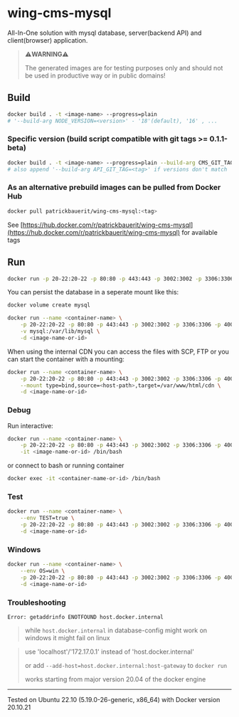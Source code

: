 # wing-cms-mysql

All-In-One solution with mysql database, server(backend API) and client(browser) application.

> ⚠️**WARNING**⚠️
>
> The generated images are for testing purposes only and should not be used in productive way or in public domains!


## Build

```bash
docker build . -t <image-name> --progress=plain
# '--build-arg NODE_VERSION=<version>' - '18'(default), '16' , ...
```

### Specific version (build script compatible with git tags >= 0.1.1-beta)

```bash
docker build . -t <image-name> --progress=plain --build-arg CMS_GIT_TAG=<tag>
# also append '--build-arg API_GIT_TAG=<tag>' if versions don't match
```


### As an alternative prebuild images can be pulled from Docker Hub

```bash
docker pull patrickbauerit/wing-cms-mysql:<tag>
```
See [https://hub.docker.com/r/patrickbauerit/wing-cms-mysql](https://hub.docker.com/r/patrickbauerit/wing-cms-mysql) for available tags
	

## Run

```bash
docker run -p 20-22:20-22 -p 80:80 -p 443:443 -p 3002:3002 -p 3306:3306 -p 4000:4000 -d <image-name-or-id>
```

You can persist the database in a seperate mount like this:

```bash
docker volume create mysql

docker run --name <container-name> \
	-p 20-22:20-22 -p 80:80 -p 443:443 -p 3002:3002 -p 3306:3306 -p 4000:4000 \
	-v mysql:/var/lib/mysql \
	-d <image-name-or-id>
```

When using the internal CDN you can access the files with SCP, FTP or you can start the container with a mounting:

```bash
docker run --name <container-name> \
	-p 20-22:20-22 -p 80:80 -p 443:443 -p 3002:3002 -p 3306:3306 -p 4000:4000 \
	--mount type=bind,source=<host-path>,target=/var/www/html/cdn \
	-d <image-name-or-id>
```

### Debug

Run interactive:
```bash
docker run --name <container-name> \
	-p 20-22:20-22 -p 80:80 -p 443:443 -p 3002:3002 -p 3306:3306 -p 4000:4000 \
	-it <image-name-or-id> /bin/bash
```

or connect to bash or running container

```bash
docker exec -it <container-name-or-id> /bin/bash
```


### Test

```bash
docker run --name <container-name> \
	--env TEST=true \
	-p 20-22:20-22 -p 80:80 -p 443:443 -p 3002:3002 -p 3306:3306 -p 4000:4000 \
	-d <image-name-or-id>
```


### Windows

```bash
docker run --name <container-name> \
	--env OS=win \
	-p 20-22:20-22 -p 80:80 -p 443:443 -p 3002:3002 -p 3306:3306 -p 4000:4000 \
	-d <image-name-or-id>
```


### Troubleshooting

`Error: getaddrinfo ENOTFOUND host.docker.internal`

> while `host.docker.internal` in database-config might work on windows it might fail on linux

> use 'localhost'/'172.17.0.1' instead of 'host.docker.internal' 
>
> or add `--add-host=host.docker.internal:host-gateway` to `docker run`
>
> works starting from major version 20.04 of the docker engine


---

Tested on Ubuntu 22.10 (5.19.0-26-generic, x86_64) with Docker version 20.10.21